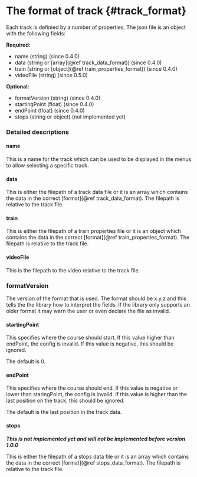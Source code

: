 The format of track {#track_format}
========================

Each track is definied by a number of properties.
The json file is an object with the following fields:

**Required:**

* name (string) (since 0.4.0)
* data (string or [array](@ref track_data_format)) (since 0.4.0)
* train (string or [object](@ref train_properties_format)) (since 0.4.0)
* videoFile (string) (since 0.5.0)

**Optional:**

* formatVersion (string) (since 0.4.0)
* startingPoint (float) (since 0.4.0)
* endPoint (float) (since 0.4.0)
* stops (string or object) (not implemented yet)

### Detailed descriptions

#### name

This is a name for the track which can be used to be displayed in the menus to allow selecting a specific track.

#### data

This is either the filepath of a track data file or it is an array which contains the data in the correct [format](@ref track_data_format).
The filepath is relative to the track file.

#### train

This is either the filepath of a train properties file or it is an object which contains the data in the correct [format](@ref train_properties_format).
The filepath is relative to the track file.

#### videoFile

This is the filepath to the video relative to the track file.

### formatVersion

The version of the format that is used.
The format should be x.y.z and this tells the the library how to interpret the fields.
If the library only supports an older format it may warn the user or even declare the file as invalid.

#### startingPoint

This specifies where the course should start.
If this value higher than endPoint, the config is invalid.
If this value is negative, this should be ignored.

The default is 0.

#### endPoint

This specifies where the course should end.
If this value is negative or lower than staringPoint, the config is invalid.
If this value is higher than the last position on the track, this should be ignored.

The default is the last position in the track data.

#### stops

***This is not implemented yet and will not be implemented before version 1.0.0***

This is either the filepath of a stops data file or it is an array which contains the data in the correct [format](@ref stops_data_format).
The filepath is relative to the track file. 
